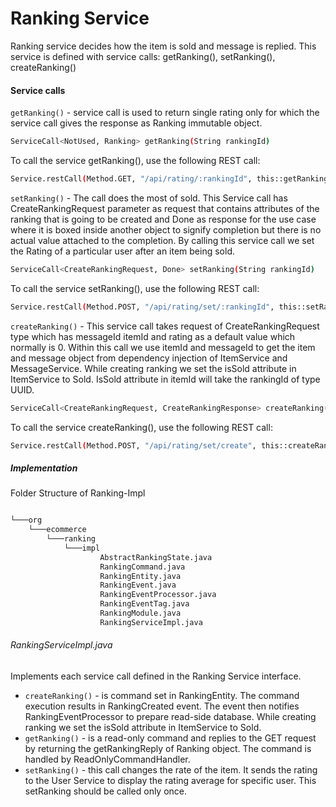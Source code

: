 # Ranking Service
Ranking service decides how the item is sold and message is replied. This service is defined with service calls: getRanking(), setRanking(), createRanking()

#### Service calls

`getRanking()` - service call is used to return single rating only for which the service call gives the response as Ranking immutable object.

```sh
ServiceCall<NotUsed, Ranking> getRanking(String rankingId)
```
To call the service getRanking(), use the following REST call:

```sh
Service.restCall(Method.GET, "/api/rating/:rankingId", this::getRanking)
```
`setRanking()` - The call does the most of sold. This Service call has CreateRankingRequest parameter as request that contains attributes of the ranking that is going to be created and Done as response for the use case where it is boxed inside another object to signify completion but there is no actual value attached to the completion. By calling this service call we set the Rating of a particular user after an item being sold.
```sh
ServiceCall<CreateRankingRequest, Done> setRanking(String rankingId)
```
To call the service setRanking(), use the following REST call:
```sh
Service.restCall(Method.POST, "/api/rating/set/:rankingId", this::setRanking)
```


`createRanking()` - This service call takes request of CreateRankingRequest type which has messageId itemId and rating as a default value which normally is 0. Within this call we use itemId and messageId to get the item and message object from dependency injection of ItemService and MessageService. While creating ranking we set the isSold attribute in ItemService to Sold. IsSold attribute in itemId will take the rankingId of type UUID.
```sh
ServiceCall<CreateRankingRequest, CreateRankingResponse> createRanking()
```
To call the service createRanking(), use the following REST call:
```sh
Service.restCall(Method.POST, "/api/rating/set/create", this::createRanking)
```
##### Implementation
Folder Structure of Ranking-Impl
```sh

└───org
	└───ecommerce
    	└───ranking
        	└───impl
                	AbstractRankingState.java
                	RankingCommand.java
                	RankingEntity.java
                	RankingEvent.java
                	RankingEventProcessor.java
                	RankingEventTag.java
                	RankingModule.java
                	RankingServiceImpl.java

```
###### RankingServiceImpl.java

Implements each service call defined in the Ranking Service interface.
* `createRanking()` - is command set in RankingEntity. The command execution results in RankingCreated event. The event then notifies RankingEventProcessor to prepare read-side database. While creating ranking we set the isSold attribute in ItemService to Sold.
* `getRanking()` - is a read-only command and replies to the GET request by returning the getRankingReply of Ranking object. The command is handled by ReadOnlyCommandHandler.
* `setRanking()` - this call changes the rate of the item. It sends the rating to the User Service to display the rating average for specific user. This setRanking should be called only once.

